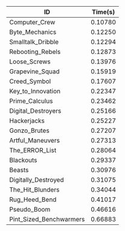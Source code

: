 |ID|Time(s)|
|-|-|
|Computer_Crew|0.10780|
|Byte_Mechanics|0.12250|
|Smalltalk_Dribble|0.12294|
|Rebooting_Rebels|0.12873|
|Loose_Screws|0.13976|
|Grapevine_Squad|0.15919|
|Creed_Symbol|0.17607|
|Key_to_Innovation|0.22347|
|Prime_Calculus|0.23462|
|Digital_Destroyers|0.25166|
|Hackerjacks|0.25227|
|Gonzo_Brutes|0.27207|
|Artful_Maneuvers|0.27313|
|The_ERROR_List|0.28064|
|Blackouts|0.29337|
|Beasts|0.30976|
|Digitally_Destroyed|0.31075|
|The_Hit_Blunders|0.34044|
|Rug_Heed_Bend|0.41017|
|Pseudo_Boom|0.46616|
|Pint_Sized_Benchwarmers|0.66883|
